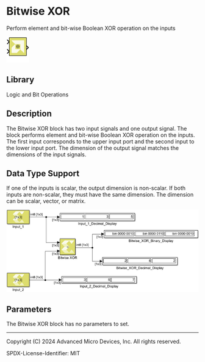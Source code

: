 # Bitwise XOR

Perform element and bit-wise Boolean XOR operation on the inputs

![](./Images/block.png)

## Library

Logic and Bit Operations


## Description

The Bitwise XOR block has two input signals and one output signal. The
block performs element and bit-wise Boolean XOR operation on the inputs.
The first input corresponds to the upper input port and the second input
to the lower input port. The dimension of the output signal matches the
dimensions of the input signals.

## Data Type Support

If one of the inputs is scalar, the output dimension is non-scalar. If
both inputs are non-scalar, they must have the same dimension. The
dimension can be scalar, vector, or matrix.


![](./Images/vgs1532106955955.png)

## Parameters

The Bitwise XOR block has no parameters to set.

--------------
Copyright (C) 2024 Advanced Micro Devices, Inc.
All rights reserved.

SPDX-License-Identifier: MIT
